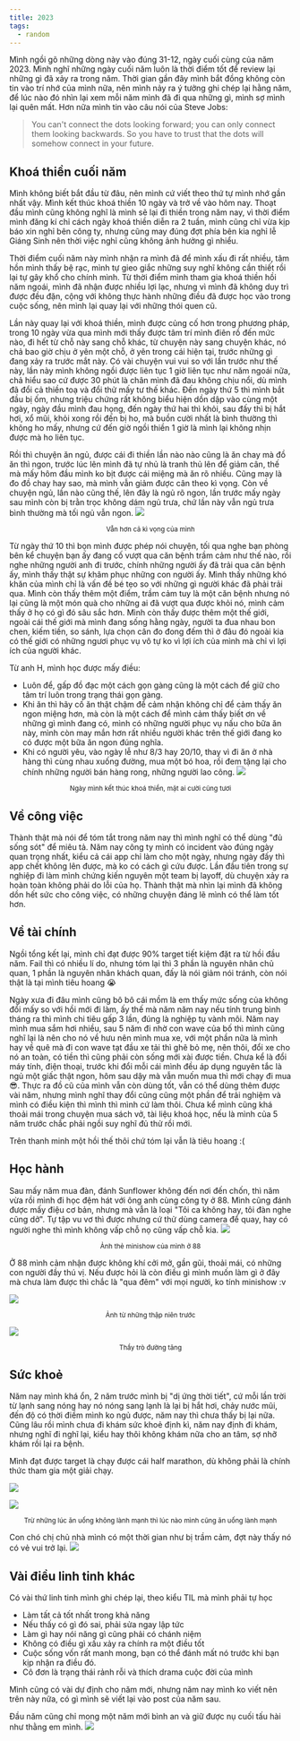 ```yaml
---
title: 2023
tags:
  - random
---
```

Mình ngồi gõ những dòng này vào đúng 31-12, ngày cuối cùng của năm 2023. Mình nghĩ những ngày cuối năm luôn là thời điểm tốt để review lại những gì đã xảy ra trong năm.
Thời gian gần đây mình bắt đồng không còn tin vào trí nhớ của mình nữa, nên mình nảy ra ý tưởng ghi chép lại hằng năm, để lúc nào đó nhìn lại xem mỗi năm mình đã đi
qua những gì, mình sợ mình lại quên mất. Hơn nữa mình tin vào câu nói của Steve Jobs:

> You can't connect the dots looking forward; you can only connect them looking backwards. So you have to trust that the dots will somehow connect in your future.

## Khoá thiền cuối năm

Mình không biết bắt đầu từ đâu, nên mình cứ viết theo thứ tự mình nhớ gần nhất vậy. Mình kết thúc khoá thiền 10 ngày và trở về vào hôm nay. Thoạt đầu mình cũng không
nghĩ là mình sẽ lại đi thiền trong năm nay, vì thời điểm mình đăng kí chỉ cách ngày khoá thiền diễn ra 2 tuần, mình cũng chỉ vừa kịp báo xin nghỉ bên công ty, nhưng
cũng may đúng đợt phía bên kia nghỉ lễ Giáng Sinh nên thời việc nghỉ cũng không ảnh hưởng gì nhiểu.

Thời điểm cuối năm này mình nhận ra mình đã để mình xấu đi rất nhiều, tâm hồn mình thấy bệ rạc, mình tự gieo giắc những suy nghĩ không cần thiết rồi lại tự gây khổ
cho chính mình. Từ thời điểm mình tham gia khoá thiền hồi năm ngoái, mình đã nhận được nhiều lợi lạc, nhưng vì mình đã không duy trì được đều đặn, cộng với không thực
hành những điều đã được học vào trong cuộc sống, nên mình lại quay lại với những thói quen cũ.

Lần này quay lại với khoá thiền, mình được củng cố hơn trong phương pháp, trong 10 ngày vừa qua mình mới thấy được tâm trí mình điên rồ đến mức nào, đi hết từ
chỗ này sang chỗ khác, từ chuyện này sang chuyện khác, nó chả bao giờ chịu ở yên một chỗ, ở yên trong cái hiện tại, trước những gì đang xảy ra trước mắt này.
Có vài chuyện vui vui so với lần trước như thế này, lần này mình không ngồi được liên tục 1 giờ liên tục như năm ngoái nữa, chả hiểu sao cứ được 30 phút là chân mình
đã đau không chịu nổi, dù mình đã đổi cả thiền toạ và đổi thử mấy tư thế khác. Đến ngày thứ 5 thì mình bắt đầu bị ốm, nhưng triệu chứng rất không biểu hiện dồn dập vào
cùng một ngày, ngày đầu mình đau họng, đến ngày thứ hai thì khỏi, sau đấy thì bị hắt hơi, xổ mũi, khỏi xong rồi đến bị ho, mà buồn cười nhất là bình thường thì không
ho mấy, nhưng cứ đến giờ ngồi thiền 1 giờ là mình lại không nhịn được mà ho liên tục.

Rồi thì chuyện ăn ngủ, được cái đi thiền lần nào nào cũng là ăn chay mà đồ ăn thì ngon, trước lúc lên mình đã tự nhủ là tranh thủ lên để giảm cân, thế mà mấy hôm đầu mình ko bịt được cái miệng
mà ăn rõ nhiều. Cũng may là đo đồ chay hay sao, mà mình vẫn giảm được cân theo kì vọng. Còn về chuyện ngủ, lần nào cũng thế, lên đây là ngủ rõ ngon, lần trước mấy ngày sau mình còn bị
trằn trọc không dám ngủ trưa, chứ lần này vẫn ngủ trưa bình thường mà tối ngủ vẫn ngon.
![](/img/31_12_2023/IMG_0059.jpeg)
<p align="center">
  <small> Vẫn hơn cả kì vọng của mình</small>
</p>

Từ ngày thứ 10 thì bọn mình được phép nói chuyện, tối qua nghe bạn phòng bên kể chuyện bạn ấy đang cố vượt qua căn bệnh trầm cảm như thế nào, rồi nghe những người
anh đi trước, chính những người ấy đã trải qua căn bệnh ấy, mình thấy thật sự khâm phục những con người ấy. Mình thấy những khó khăn của mình chỉ là vấn đề bé tẹo
so với những gì người khác đã phải trải qua. Mình còn thấy thêm một điểm, trầm cảm tuy là một căn bệnh nhưng nó lại cũng là một món quà cho những ai đã vượt
qua được khỏi nó, mình cảm thấy ở họ có gì đó sâu sắc hơn. Mình còn thấy được thêm một thế giới, ngoài cái thế giới mà mình đang sống hằng ngày, người ta đua nhau
bon chen, kiếm tiền, so sánh, lựa chọn cân đo đong đếm thì ở đâu đó ngoài kia có thế giới có những ngươi phục vụ vô tự ko vì lợi ích của mình mà chỉ vì lợi ích
của người khác.

Từ anh H, mình học được mấy điều:

- Luôn để, gấp đồ đạc một cách gọn gàng cũng là một cách để giữ cho tâm trí luôn trong trạng thái gọn gàng.
- Khi ăn thì hãy cố ăn thật chậm để cảm nhận không chỉ để cảm thấy ăn ngon miệng hơn, mà còn là một cách để mình cảm thấy biết ơn về những gì mình đang có,
mình có những người phục vụ nấu cho bữa ăn này, mình còn may mắn hơn rất nhiều người khác trên thế giới đang ko có được một bữa ăn ngon đúng nghĩa.
- Khi có người yêu, vào ngày lễ như 8/3 hay 20/10, thay vì đi ăn ở nhà hàng thì cùng nhau xuống đường, mua một bó hoa, rồi đem tặng lại cho chính những người bán hàng rong, những người lao công.
![](/img/31_12_2023/1HIUOMQDU_A0BC79.jpeg)
<p align="center">
  <small> Ngày mình kết thúc khoá thiền, mặt ai cười cũng tươi</small>
</p>

## Về công việc
Thành thật mà nói để tóm tắt trong năm nay thì mình nghĩ có thể dùng "đủ sống sót" để miêu tả. Năm nay công ty mình có incident vào đúng ngày quan trọng nhất, kiểu cả cái app chỉ làm cho một ngày, nhưng ngày đấy thì app chết không lên được, mà ko có cách gì cứu được. Lần đầu tiên trong sự nghiệp đi làm mình chứng kiến nguyên một team bị layoff, dù chuyện xảy ra hoàn toàn không phải do lỗi của họ.
Thành thật mà nhìn lại mình đã không dồn hết sức cho công việc, có những chuyện đáng lẽ mình có thể làm tốt hơn.


## Về tài chính
Ngồi tổng kết lại, mình chỉ đạt được 90% target tiết kiệm đặt ra từ hồi đầu năm. Fail thì có nhiều lí do, nhưng tóm lại thì 3 phần là nguyên nhân chủ quan, 1 phần là nguyên nhân khách quan, đấy là nói giảm nói tránh, còn nói thật là tại mình tiêu hoang :sob:

Ngày xưa đi đâu mình cũng bô bô cái mồm là em thấy mức sống của không đổi mấy so với hồi mới đi làm, ấy thế mà năm năm nay nếu tính trung bình tháng ra thì mình chi tiêu gấp 3 lần, đúng là nghiệp tụ vành môi. Năm nay mình mua sắm hơi nhiều, sau 5 năm đi nhờ con wave của bố thì mình cũng nghĩ lại là nên cho nó về hưu nên mình mua xe, với một phần nữa là mình hay về quê mà đi con wave tạt đầu xe tải thì ghê bỏ mẹ, nên thôi, đổi xe cho nó an toàn, có tiền thì cũng phải còn sống mới xài được tiền. Chưa kể là đổi máy tính, điện thoại, trước khi đổi mỗi cái mình đều áp dụng nguyên tắc là ngủ một giấc thật ngon, hôm sau dậy mà vẫn muốn mua thì mới chạy đi mua :sunglasses:. Thực ra đồ cũ của mình vẫn còn dùng tốt, vẫn có thể dùng thêm được vài năm, nhưng mình nghĩ thay đổi cũng cũng một phần để trải nghiệm và mình có điều kiện thì mình thì mình cứ làm thôi. Chưa kể mình cũng khá thoải mái trong chuyện mua sách vở, tài liệu khoá học, nếu là mình của 5 năm trước chắc phải ngồi suy nghĩ đủ thử rồi mới.

Trên thanh minh một hồi thế thôi chứ tóm lại vẫn là tiêu hoang :(

## Học hành
Sau mấy năm mua đàn, đánh Sunflower không đến nơi đến chốn, thì năm vừa rồi mình đi học đệm hát với ông anh cùng công ty ở 88. Mình cũng đánh được mấy điệu cơ bản, nhưng mà vẫn là loại "Tôi ca không hay, tôi đàn nghe cũng dở". Tự tập vu vơ thì được nhưng cứ thử dùng camera để quay, hay có người nghe thì mình không vấp chỗ nọ cũng vấp chỗ kia.
![](/img/31_12_2023/IMG_0065.jpeg)
<p align="center">
  <small> Ảnh thẻ minishow của mình ở 88</small>
</p>

Ở 88 mình cảm nhận được không khí cởi mở, gần gũi, thoải mái, có những con người đầy thú vị. Nếu được hỏi là còn điều gì mình muốn làm gì ở đây mà chưa làm được thì chắc là "qua đêm" với mọi người, ko tính minishow :v

![](/img/31_12_2023/IMG_1312.jpeg)
<p align="center">
  <small> Ảnh từ những thập niên trước</small>
</p>

![](/img/31_12_2023/IMG_1296.jpeg)
<p align="center">
  <small> Thầy trò đường tăng</small>
</p>

## Sức khoẻ
Năm nay mình khá ổn, 2 năm trước mình bị "dị ứng thời tiết", cứ mỗi lần trời từ lạnh sang nóng hay nó nóng sang lạnh là lại bị hắt hơi, chảy nước mũi, đến độ có thời điềm mình ko ngủ được, năm nay thì chưa thấy bị lại nữa. Cũng lâu rồi mình chưa đi khám sức khoẻ định kì, năm nay định đi khám, nhưng nghĩ đi nghĩ lại, kiểu hay thôi không khám nữa cho an tâm, sợ nhỡ khám rồi lại ra bệnh.

Mình đạt được target là chạy được cái half marathon, dù không phải là chính thức tham gia một giải chạy.

![](/img/31_12_2023/IMG_1356.jpeg)

![](/img/31_12_2023/IMG_1388.jpeg)
<p align="center">
  <small> Trừ những lúc ăn uống không lành mạnh thì lúc nào mình cũng ăn uống lành mạnh</small>
</p>

Con chó chị chủ nhà mình có một thời gian như bị trầm cảm, đợt này thấy nó có vẻ vui trở lại.
![](/img/31_12_2023/ezgif.com-optimize.gif)


## Vài điều linh tinh khác
Có vài thứ linh tinh mình ghi chép lại, theo kiểu TIL mà mình phải tự học
- Làm tất cả tốt nhất trong khả năng
- Nếu thấy có gì đó sai, phải sửa ngay lập tức
- Làm gì hay nói năng gì cũng phải có chánh niệm
- Không có điều gì xấu xảy ra chính ra một điều tốt
- Cuộc sống vốn rất manh mong, bạn có thể đánh mất nó trước khi bạn kịp nhận ra điều đó.
- Cô đơn là trạng thái rảnh rỗi và thích drama cuộc đời của mình

Mình cũng có vài dự định cho năm mới, nhưng năm nay mình ko viết nên trên này nữa, có gì mình sẽ viết lại vào post của năm sau.

Đầu năm cũng chỉ mong một năm mới bình an và giữ được nụ cuối tấu hài như thằng em mình.
![](/img/31_12_2023/IMG_0664.jpeg)
